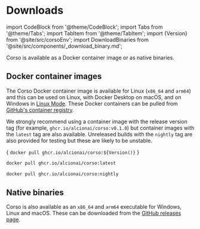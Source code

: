 # Downloads

import CodeBlock from '@theme/CodeBlock';
import Tabs from '@theme/Tabs';
import TabItem from '@theme/TabItem';
import {Version} from '@site/src/corsoEnv';
import DownloadBinaries from '@site/src/components/_download_binary.md';

Corso is available as a Docker container image or as native binaries.

## Docker container images

The Corso Docker container image is available for Linux (`x86_64` and `arm64`) and this can be used on Linux, with
Docker Desktop on macOS, and on Windows in
[Linux Mode](https://docs.microsoft.com/en-us/virtualization/windowscontainers/quick-start/quick-start-windows-10-linux).
These Docker containers can be pulled from [GitHub's container registry](https://github.com/alcionai/corso/pkgs/container/corso).

We strongly recommend using a container image with the release version tag (for example,
`ghcr.io/alcionai/corso:v0.1.0`) but container images with the `latest` tag are also available. Unreleased builds
with the `nightly` tag are also provided for testing but these are likely to be unstable.

<Tabs groupId="docker">
<TabItem value="release" label="Official Release">

<CodeBlock language="bash">{
`docker pull ghcr.io/alcionai/corso:${Version()}`
}</CodeBlock>

</TabItem>
<TabItem value="latest" label="Latest">

   ```bash
   docker pull ghcr.io/alcionai/corso:latest
   ```

</TabItem>
<TabItem value="nightly" label="Nightly (Unstable)">

   ```bash
   docker pull ghcr.io/alcionai/corso:nightly
   ```

</TabItem>
</Tabs>

## Native binaries

Corso is also available as an `x86_64` and `arm64` executable for Windows, Linux and macOS. These can be downloaded from
the [GitHub releases page](https://github.com/alcionai/corso/releases).

<DownloadBinaries />
